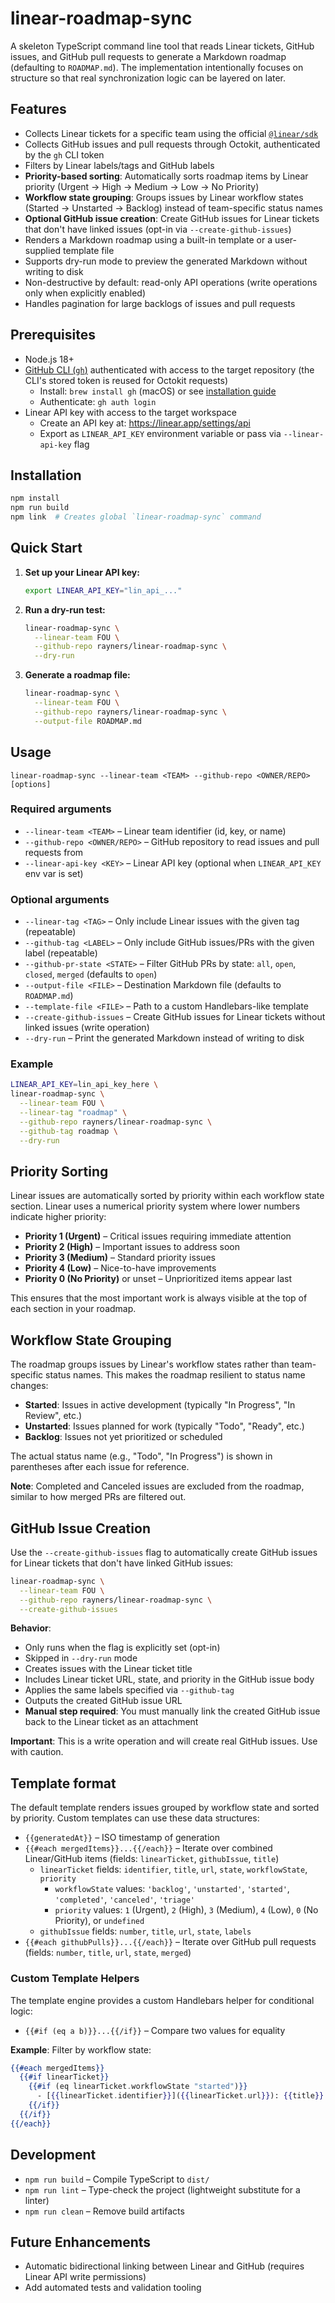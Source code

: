 # linear-roadmap-sync

A skeleton TypeScript command line tool that reads Linear tickets, GitHub issues, and GitHub pull requests to generate a Markdown roadmap (defaulting to `ROADMAP.md`). The implementation intentionally focuses on structure so that real synchronization logic can be layered on later.

## Features

- Collects Linear tickets for a specific team using the official [`@linear/sdk`](https://linear.app/developers/sdk)
- Collects GitHub issues and pull requests through Octokit, authenticated by the `gh` CLI token
- Filters by Linear labels/tags and GitHub labels
- **Priority-based sorting**: Automatically sorts roadmap items by Linear priority (Urgent → High → Medium → Low → No Priority)
- **Workflow state grouping**: Groups issues by Linear workflow states (Started → Unstarted → Backlog) instead of team-specific status names
- **Optional GitHub issue creation**: Create GitHub issues for Linear tickets that don't have linked issues (opt-in via `--create-github-issues`)
- Renders a Markdown roadmap using a built-in template or a user-supplied template file
- Supports dry-run mode to preview the generated Markdown without writing to disk
- Non-destructive by default: read-only API operations (write operations only when explicitly enabled)
- Handles pagination for large backlogs of issues and pull requests

## Prerequisites

- Node.js 18+
- [GitHub CLI (`gh`)](https://cli.github.com/) authenticated with access to the target repository (the CLI's stored token is reused for Octokit requests)
  - Install: `brew install gh` (macOS) or see [installation guide](https://github.com/cli/cli#installation)
  - Authenticate: `gh auth login`
- Linear API key with access to the target workspace
  - Create an API key at: https://linear.app/settings/api
  - Export as `LINEAR_API_KEY` environment variable or pass via `--linear-api-key` flag

## Installation

```bash
npm install
npm run build
npm link  # Creates global `linear-roadmap-sync` command
```

## Quick Start

1. **Set up your Linear API key:**
   ```bash
   export LINEAR_API_KEY="lin_api_..."
   ```

2. **Run a dry-run test:**
   ```bash
   linear-roadmap-sync \
     --linear-team FOU \
     --github-repo rayners/linear-roadmap-sync \
     --dry-run
   ```

3. **Generate a roadmap file:**
   ```bash
   linear-roadmap-sync \
     --linear-team FOU \
     --github-repo rayners/linear-roadmap-sync \
     --output-file ROADMAP.md
   ```

## Usage

```
linear-roadmap-sync --linear-team <TEAM> --github-repo <OWNER/REPO> [options]
```

### Required arguments

- `--linear-team <TEAM>` – Linear team identifier (id, key, or name)
- `--github-repo <OWNER/REPO>` – GitHub repository to read issues and pull requests from
- `--linear-api-key <KEY>` – Linear API key (optional when `LINEAR_API_KEY` env var is set)

### Optional arguments

- `--linear-tag <TAG>` – Only include Linear issues with the given tag (repeatable)
- `--github-tag <LABEL>` – Only include GitHub issues/PRs with the given label (repeatable)
- `--github-pr-state <STATE>` – Filter GitHub PRs by state: `all`, `open`, `closed`, `merged` (defaults to `open`)
- `--output-file <FILE>` – Destination Markdown file (defaults to `ROADMAP.md`)
- `--template-file <FILE>` – Path to a custom Handlebars-like template
- `--create-github-issues` – Create GitHub issues for Linear tickets without linked issues (write operation)
- `--dry-run` – Print the generated Markdown instead of writing to disk

### Example

```bash
LINEAR_API_KEY=lin_api_key_here \
linear-roadmap-sync \
  --linear-team FOU \
  --linear-tag "roadmap" \
  --github-repo rayners/linear-roadmap-sync \
  --github-tag roadmap \
  --dry-run
```

## Priority Sorting

Linear issues are automatically sorted by priority within each workflow state section. Linear uses a numerical priority system where lower numbers indicate higher priority:

- **Priority 1 (Urgent)** – Critical issues requiring immediate attention
- **Priority 2 (High)** – Important issues to address soon
- **Priority 3 (Medium)** – Standard priority issues
- **Priority 4 (Low)** – Nice-to-have improvements
- **Priority 0 (No Priority)** or unset – Unprioritized items appear last

This ensures that the most important work is always visible at the top of each section in your roadmap.

## Workflow State Grouping

The roadmap groups issues by Linear's workflow states rather than team-specific status names. This makes the roadmap resilient to status name changes:

- **Started**: Issues in active development (typically "In Progress", "In Review", etc.)
- **Unstarted**: Issues planned for work (typically "Todo", "Ready", etc.)
- **Backlog**: Issues not yet prioritized or scheduled

The actual status name (e.g., "Todo", "In Progress") is shown in parentheses after each issue for reference.

**Note**: Completed and Canceled issues are excluded from the roadmap, similar to how merged PRs are filtered out.

## GitHub Issue Creation

Use the `--create-github-issues` flag to automatically create GitHub issues for Linear tickets that don't have linked GitHub issues:

```bash
linear-roadmap-sync \
  --linear-team FOU \
  --github-repo rayners/linear-roadmap-sync \
  --create-github-issues
```

**Behavior**:
- Only runs when the flag is explicitly set (opt-in)
- Skipped in `--dry-run` mode
- Creates issues with the Linear ticket title
- Includes Linear ticket URL, state, and priority in the GitHub issue body
- Applies the same labels specified via `--github-tag`
- Outputs the created GitHub issue URL
- **Manual step required**: You must manually link the created GitHub issue back to the Linear ticket as an attachment

**Important**: This is a write operation and will create real GitHub issues. Use with caution.

## Template format

The default template renders issues grouped by workflow state and sorted by priority. Custom templates can use these data structures:

- `{{generatedAt}}` – ISO timestamp of generation
- `{{#each mergedItems}}...{{/each}}` – Iterate over combined Linear/GitHub items (fields: `linearTicket`, `githubIssue`, `title`)
  - `linearTicket` fields: `identifier`, `title`, `url`, `state`, `workflowState`, `priority`
    - `workflowState` values: `'backlog'`, `'unstarted'`, `'started'`, `'completed'`, `'canceled'`, `'triage'`
    - `priority` values: `1` (Urgent), `2` (High), `3` (Medium), `4` (Low), `0` (No Priority), or `undefined`
  - `githubIssue` fields: `number`, `title`, `url`, `state`, `labels`
- `{{#each githubPulls}}...{{/each}}` – Iterate over GitHub pull requests (fields: `number`, `title`, `url`, `state`, `merged`)

### Custom Template Helpers

The template engine provides a custom Handlebars helper for conditional logic:

- `{{#if (eq a b)}}...{{/if}}` – Compare two values for equality

**Example**: Filter by workflow state:
```handlebars
{{#each mergedItems}}
  {{#if linearTicket}}
    {{#if (eq linearTicket.workflowState "started")}}
      - [{{linearTicket.identifier}}]({{linearTicket.url}}): {{title}}
    {{/if}}
  {{/if}}
{{/each}}
```

## Development

- `npm run build` – Compile TypeScript to `dist/`
- `npm run lint` – Type-check the project (lightweight substitute for a linter)
- `npm run clean` – Remove build artifacts

## Future Enhancements

- Automatic bidirectional linking between Linear and GitHub (requires Linear API write permissions)
- Add automated tests and validation tooling
